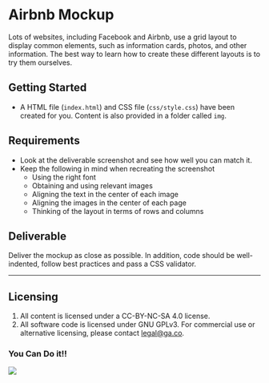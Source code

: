 # Airbnb Mockup

Lots of websites, including Facebook and Airbnb, use a grid layout to display common elements, such as information cards, photos, and other information. The best way to learn how to create these different layouts is to try them ourselves.

## Getting Started
* A HTML file (`index.html`) and CSS file (`css/style.css`) have been created for you. Content is also provided in a folder called `img`. 

## Requirements
* Look at the deliverable screenshot and see how well you can match it.
* Keep the following in mind when recreating the screenshot
  * Using the right font
  * Obtaining and using relevant images
  * Aligning the text in the center of each image
  * Aligning the images in the center of each page
  * Thinking of the layout in terms of rows and columns

## Deliverable

Deliver the mockup as close as possible. In addition, code should be well-indented, follow best practices and pass a CSS validator.

---

## Licensing
1. All content is licensed under a CC-BY-NC-SA 4.0 license.
2. All software code is licensed under GNU GPLv3. For commercial use or alternative licensing, please contact legal@ga.co.

### You Can Do it!!
![](https://media.giphy.com/media/Vccpm1O9gV1g4/giphy.gif)

